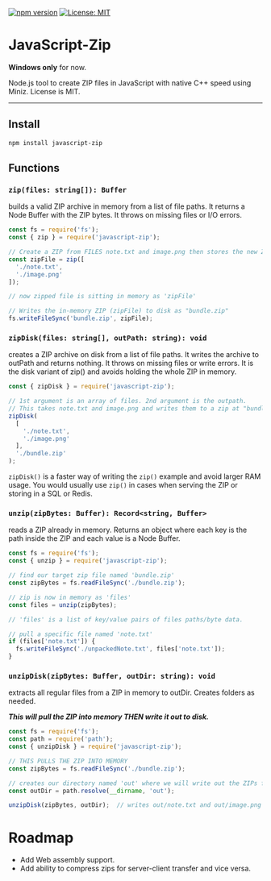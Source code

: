 [![npm version](https://img.shields.io/npm/v/javascript-zip.svg)](https://www.npmjs.com/package/javascript-zip) [![License: MIT](https://img.shields.io/badge/License-MIT-yellow.svg)](LICENSE)

# JavaScript-Zip

**Windows only** for now.

Node.js tool to create ZIP files in JavaScript with native C++ speed using Miniz. License is MIT.

---

## Install

```bash
npm install javascript-zip
```

## Functions

### `zip(files: string[]): Buffer`

builds a valid ZIP archive in memory from a list of file paths. It returns a Node Buffer with the ZIP bytes. It throws on missing files or I/O errors.

```js
const fs = require('fs');
const { zip } = require('javascript-zip');

// Create a ZIP from FILES note.txt and image.png then stores the new ZIP as zipFile in memory to be used later.
const zipFile = zip([
  './note.txt',
  './image.png'
]);

// now zipped file is sitting in memory as 'zipFile'

// Writes the in-memory ZIP (zipFile) to disk as "bundle.zip"
fs.writeFileSync('bundle.zip', zipFile);
```

### `zipDisk(files: string[], outPath: string): void`
creates a ZIP archive on disk from a list of file paths. It writes the archive to outPath and returns nothing. It throws on missing files or write errors. It is the disk variant of zip() and avoids holding the whole ZIP in memory.

```js
const { zipDisk } = require('javascript-zip');

// 1st argument is an array of files. 2nd argument is the outpath. 
// This takes note.txt and image.png and writes them to a zip at "bundle.zip" in the same folder.
zipDisk(
  [
    './note.txt',
    './image.png'
  ],
  './bundle.zip'
);
```

`zipDisk()` is a faster way of writing the `zip()` example and avoid larger RAM usage. You would usually use `zip()` in cases when serving the ZIP or storing in a SQL or Redis.

### `unzip(zipBytes: Buffer): Record<string, Buffer>` 
reads a ZIP already in memory. Returns an object where each key is the path inside the ZIP and each value is a Node Buffer.

```js
const fs = require('fs');
const { unzip } = require('javascript-zip');

// find our target zip file named 'bundle.zip'
const zipBytes = fs.readFileSync('./bundle.zip');

// zip is now in memory as 'files'
const files = unzip(zipBytes);

// 'files' is a list of key/value pairs of files paths/byte data.

// pull a specific file named 'note.txt'
if (files['note.txt']) {
  fs.writeFileSync('./unpackedNote.txt', files['note.txt']);
}
```

### `unzipDisk(zipBytes: Buffer, outDir: string): void`
extracts all regular files from a ZIP in memory to outDir. Creates folders as needed.

***This will pull the ZIP into memory THEN write it out to disk.***

```js
const fs = require('fs');
const path = require('path');
const { unzipDisk } = require('javascript-zip');

// THIS PULLS THE ZIP INTO MEMORY
const zipBytes = fs.readFileSync('./bundle.zip');

// creates our directory named 'out' where we will write out the ZIPs files to.
const outDir = path.resolve(__dirname, 'out');

unzipDisk(zipBytes, outDir);  // writes out/note.txt and out/image.png
```

# Roadmap
- Add Web assembly support.
- Add ability to compress zips for server-client transfer and vice versa.
